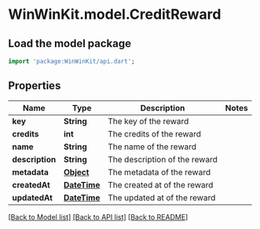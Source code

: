 # WinWinKit.model.CreditReward

## Load the model package
```dart
import 'package:WinWinKit/api.dart';
```

## Properties
Name | Type | Description | Notes
------------ | ------------- | ------------- | -------------
**key** | **String** | The key of the reward | 
**credits** | **int** | The credits of the reward | 
**name** | **String** | The name of the reward | 
**description** | **String** | The description of the reward | 
**metadata** | [**Object**](.md) | The metadata of the reward | 
**createdAt** | [**DateTime**](DateTime.md) | The created at of the reward | 
**updatedAt** | [**DateTime**](DateTime.md) | The updated at of the reward | 

[[Back to Model list]](../README.md#documentation-for-models) [[Back to API list]](../README.md#documentation-for-api-endpoints) [[Back to README]](../README.md)


